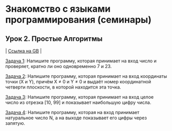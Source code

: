 # **Знакомство с языками программирования (семинары)**
## **Урок 2. Простые Алгоритмы**

| [Ссылка на GB](https://gb.ru/lessons/383946/homework) |

[Задача 1](Task_1/Program.cs): Напишите программу, которая принимает на вход число и проверяет, кратно ли оно одновременно 7 и 23.

[Задача 2](Task_2/Program.cs): Напишите программу, которая принимает на вход координаты точки (X и Y), причём X ≠ 0 и Y ≠ 0 и выдаёт номер координатной четверти плоскости, в которой находится эта точка.

[Задача 3](Task_3/Program.cs): Напишите программу, которая принимает на вход целое число из отрезка [10, 99] и показывает наибольшую цифру числа.

[Задача 4](Task_4/Program.cs): Напишите программу, которая на вход принимает натуральное число N, а на выходе показывает его цифры через запятую.